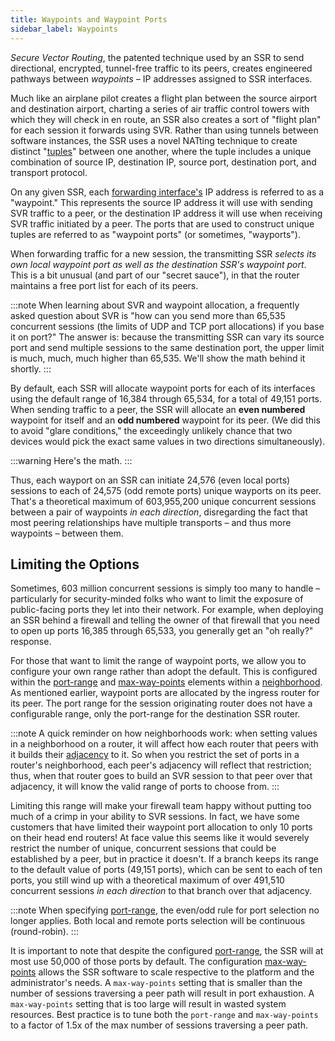 ```yaml
---
title: Waypoints and Waypoint Ports
sidebar_label: Waypoints
---
```


*Secure Vector Routing*, the patented technique used by an SSR to send directional, encrypted, tunnel-free traffic to its peers, creates engineered pathways between *waypoints* – IP addresses assigned to SSR interfaces.

Much like an airplane pilot creates a flight plan between the source airport and destination airport, charting a series of air traffic control towers with which they will check in en route, an SSR also creates a sort of "flight plan" for each session it forwards using SVR. Rather than using tunnels between software instances, the SSR uses a novel NATting technique to create distinct "[tuples](https://en.wikipedia.org/wiki/Tuple)" between one another, where the tuple includes a unique combination of source IP, destination IP, source port, destination port, and transport protocol.

On any given SSR, each [forwarding interface's](concepts_interface_types.md) IP address is referred to as a "waypoint." This represents the source IP address it will use with sending SVR traffic to a peer, or the destination IP address it will use when receiving SVR traffic initiated by a peer. The ports that are used to construct unique tuples are referred to as "waypoint ports" (or sometimes, "wayports").

When forwarding traffic for a new session, the transmitting SSR *selects its own local waypoint port as well as the destination SSR's waypoint port*. This is a bit unusual (and part of our "secret sauce"), in that the router maintains a free port list for each of its peers.

:::note
When learning about SVR and waypoint allocation, a frequently asked question about SVR is "how can you send more than 65,535 concurrent sessions (the limits of UDP and TCP port allocations) if you base it on port?" The answer is: because the transmitting SSR can vary its source port and send multiple sessions to the same destination port, the upper limit is much, much, much higher than 65,535. We'll show the math behind it shortly.
:::

By default, each SSR will allocate waypoint ports for each of its interfaces using the default range of 16,384 through 65,534, for a total of 49,151 ports. When sending traffic to a peer, the SSR will allocate an **even numbered** waypoint for itself and an **odd numbered** waypoint for its peer. (We did this to avoid "glare conditions," the exceedingly unlikely chance that two devices would pick the exact same values in two directions simultaneously).

:::warning
Here's the math.
:::

Thus, each wayport on an SSR can initiate 24,576 (even local ports) sessions to each of 24,575 (odd remote ports) unique wayports on its peer. That's a theoretical maximum of 603,955,200 unique concurrent sessions between a pair of waypoints *in each direction*, disregarding the fact that most peering relationships have multiple transports – and thus more waypoints – between them.

## Limiting the Options

Sometimes, 603 million concurrent sessions is simply too many to handle – particularly for security-minded folks who want to limit the exposure of public-facing ports they let into their network. For example, when deploying an SSR behind a firewall and telling the owner of that firewall that you need to open up ports 16,385 through 65,533, you generally get an "oh really?" response.

For those that want to limit the range of waypoint ports, we allow you to configure your own range rather than adopt the default. This is configured within the [port-range](config_reference_guide.md#port-range) and [max-way-points](config_reference_guide.md#max-way-points) elements within a [neighborhood](config_reference_guide.md#neighborhood). As mentioned earlier, waypoint ports are allocated by the ingress router for its peer. The port range for the session originating router does not have a configurable range, only the port-range for the destination SSR router.

:::note
A quick reminder on how neighborhoods work: when setting values in a neighborhood on a router, it will affect how each router that peers with it builds their [adjacency](config_reference_guide.md#adjacency) to it. So when you restrict the set of ports in a router's neighborhood, each peer's adjacency will reflect that restriction; thus, when that router goes to build an SVR session to that peer over that adjacency, it will know the valid range of ports to choose from.
:::

Limiting this range will make your firewall team happy without putting too much of a crimp in your ability to SVR sessions. In fact, we have some customers that have limited their waypoint port allocation to only 10 ports on their head end routers! At face value this seems like it would severely restrict the number of unique, concurrent sessions that could be established by a peer, but in practice it doesn't. If a branch keeps its range to the default value of ports (49,151 ports), which can be sent to each of ten ports, you still wind up with a theoretical maximum of over 491,510 concurrent sessions *in each direction* to that branch over that adjacency.

:::note
When specifying [port-range](config_reference_guide.md#port-range), the even/odd rule for port selection no longer applies. Both local and remote ports selection will be continuous (round-robin).
:::

It is important to note that despite the configured [port-range](config_reference_guide.md#port-range), the SSR will at most use 50,000 of those ports by default. The configuration [max-way-points](config_reference_guide.md#max-way-points) allows the SSR software to scale respective to the platform and the administrator's needs. A `max-way-points` setting that is smaller than the number of sessions traversing a peer path will result in port exhaustion. A `max-way-points` setting that is too large will result in wasted system resources. Best practice is to tune both the `port-range` and `max-way-points` to a factor of 1.5x of the max number of sessions traversing a peer path.
